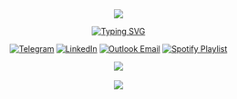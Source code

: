 
<div align="center">
<img src="https://capsule-render.vercel.app/api?type=waving&height=124&color=0:020024,48:580078,100:000000&reversal=true&textBg=false&section=header&descAlign=100&descAlignY=100">

<a href="https://git.io/typing-svg"><img src="https://readme-typing-svg.demolab.com?font=Fira+Code&duration=2000&pause=1000&color=B60000&center=true&width=435&lines=Hello+Friend." alt="Typing SVG" /></a>


[![Telegram](https://img.shields.io/badge/Telegram-2EA2D8?style=for-the-badge&logo=telegram&logoColor=black)](https://t.me/Hounaar)
[![LinkedIn](https://img.shields.io/badge/LinkedIn-0A63BC?style=for-the-badge&logo=linkedin&logoColor=black)](https://linkedin.com/in/parsabe)
[![Outlook Email](https://img.shields.io/badge/Outlook-590091?style=for-the-badge&logo=gmail&logoColor=black)](mailto:parsabe99@outlook.com)
[![Spotify Playlist](https://img.shields.io/badge/Spotify-1DD05D?style=for-the-badge&logo=spotify&logoColor=black)](https://open.spotify.com/playlist/3UZ2YKsrUQpSwY54p6Zjgf?si=f20351ec6a1e4294)


<img src="https://github-readme-stats.vercel.app/api/top-langs/?username=parsabe&layout=compact&bg_color=0d0d2b&title_color=ff79c6&text_color=ffffff&icon_color=ff79c6&border_color=4b0082&langs_count=8">
<br/><br/>
<img src="https://capsule-render.vercel.app/api?type=waving&height=124&color=0:020024,48:580078,100:000000&reversal=true&textBg=false&section=header&descAlign=100&descAlignY=100">


</div>

